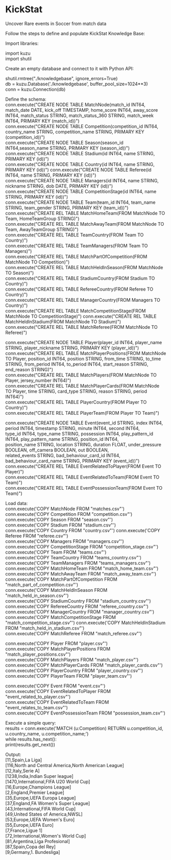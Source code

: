 # KickStat
Uncover Rare events in Soccer from match data

Follow the steps to define and populate KickStat Knowledge Base:

Import libraries:  

import kuzu  
import shutil 

Create an empty database and connect to it with Python API:  

shutil.rmtree("./knowledgebase", ignore_errors=True)  
db = kuzu.Database('./knowledgebase', buffer_pool_size=1024**3)  
conn = kuzu.Connection(db) 

Define the schema:  
conn.execute("CREATE NODE TABLE MatchNode(match_id INT64, match_date DATE, kick_off TIMESTAMP, home_score INT64, away_score INT64, match_status STRING, match_status_360 STRING, match_week INT64, PRIMARY KEY (match_id))")   
conn.execute("CREATE NODE TABLE Competition(competition_id INT64, country_name STRING, competition_name STRING, PRIMARY KEY (competition_id))")  
conn.execute("CREATE NODE TABLE Season(season_id INT64,season_name STRING, PRIMARY KEY (season_id))")  
conn.execute("CREATE NODE TABLE Stadium(id INT64, name STRING, PRIMARY KEY (id))")  
conn.execute("CREATE NODE TABLE Country(id INT64, name STRING, PRIMARY KEY (id))") 
conn.execute("CREATE NODE TABLE Referee(id INT64, name STRING, PRIMARY KEY (id))")  
conn.execute("CREATE NODE TABLE Managers(id INT64, name STRING, nickname STRING, dob DATE, PRIMARY KEY (id))")  
conn.execute("CREATE NODE TABLE CompetitionStage(id INT64, name STRING, PRIMARY KEY (id))")  
conn.execute("CREATE NODE TABLE Team(team_id INT64, team_name STRING, team_gender STRING, PRIMARY KEY (team_id))")  
conn.execute("CREATE REL TABLE MatchHomeTeam(FROM MatchNode TO Team, HomeTeamGroup STRING)")  
conn.execute("CREATE REL TABLE MatchAwayTeam(FROM MatchNode TO Team, AwayTeamGroup STRING)")  
conn.execute("CREATE REL TABLE TeamCountry(FROM Team TO Country)")  
conn.execute("CREATE REL TABLE TeamManagers(FROM Team TO Managers)")  
conn.execute("CREATE REL TABLE MatchPartOfCompetition(FROM MatchNode TO Competition)")  
conn.execute("CREATE REL TABLE MatchHeldInSeason(FROM MatchNode TO Season)")  
conn.execute("CREATE REL TABLE StadiumCountry(FROM Stadium TO Country)")   
conn.execute("CREATE REL TABLE RefereeCountry(FROM Referee TO Country)")  
conn.execute("CREATE REL TABLE ManagerCountry(FROM Managers TO Country)")  
conn.execute("CREATE REL TABLE MatchCompetitionStage(FROM MatchNode TO CompetitionStage)") 
conn.execute("CREATE REL TABLE MatchHeldInStadium(FROM MatchNode TO Stadium)")   
conn.execute("CREATE REL TABLE MatchReferee(FROM MatchNode TO Referee)")  

conn.execute("CREATE NODE TABLE Player(player_id INT64, player_name STRING, player_nickname STRING, PRIMARY KEY (player_id))")  
conn.execute("CREATE REL TABLE MatchPlayerPositions(FROM MatchNode TO Player, position_id INT64, position STRING, from_time STRING, to_time STRING, from_period INT64, to_period INT64, start_reason STRING, end_reason STRING)")  
conn.execute("CREATE REL TABLE MatchPlayers(FROM MatchNode TO Player, jersey_number INT64)")  
conn.execute("CREATE REL TABLE MatchPlayerCards(FROM MatchNode TO Player, time STRING, card_type STRING, reason STRING, period INT64)")  
conn.execute("CREATE REL TABLE PlayerCountry(FROM Player TO Country)")  
conn.execute("CREATE REL TABLE PlayerTeam(FROM Player TO Team)")  

conn.execute("CREATE NODE TABLE Event(event_id STRING, index INT64, period INT64, timestamp STRING, minute INT64, second INT64,\
type_id INT64, type_name STRING, possession INT64, play_pattern_id INT64, play_pattern_name STRING, position_id INT64, \
position_name STRING, location STRING, duration FLOAT, under_pressure BOOLEAN, off_camera BOOLEAN, out BOOLEAN, \
related_events STRING, bad_behaviour_card_id INT64, bad_behaviour_card_name STRING, PRIMARY KEY (event_id))")  
conn.execute("CREATE REL TABLE EventRelatedToPlayer(FROM Event TO Player)")  
conn.execute("CREATE REL TABLE EventRelatedToTeam(FROM Event TO Team)")  
conn.execute("CREATE REL TABLE EventPossessionTeam(FROM Event TO Team)")  

Load data:  
conn.execute('COPY MatchNode FROM "matches.csv"')   
conn.execute('COPY Competition FROM "competition.csv"')  
conn.execute('COPY Season FROM "season.csv"')  
conn.execute('COPY Stadium FROM "stadium.csv"')  
conn.execute('COPY Country FROM "country.csv"') 
conn.execute('COPY Referee FROM "referee.csv"')  
conn.execute('COPY Managers FROM "managers.csv"')  
conn.execute('COPY CompetitionStage FROM "competition_stage.csv"')   
conn.execute('COPY Team FROM "teams.csv"')  
conn.execute('COPY TeamCountry FROM "teams_country.csv"') 
conn.execute('COPY TeamManagers FROM "teams_managers.csv"') 
conn.execute('COPY MatchHomeTeam FROM "match_home_team.csv"') 
conn.execute('COPY MatchAwayTeam FROM "match_away_team.csv"')  
conn.execute('COPY MatchPartOfCompetition FROM "match_part_of_competition.csv"')   
conn.execute('COPY MatchHeldInSeason FROM "match_held_in_season.csv"')   
conn.execute('COPY StadiumCountry FROM "stadium_country.csv"')  
conn.execute('COPY RefereeCountry FROM "referee_country.csv"')  
conn.execute('COPY ManagerCountry FROM "manager_country.csv"')   
conn.execute('COPY MatchCompetitionStage FROM "match_competition_stage.csv"') 
conn.execute('COPY MatchHeldInStadium FROM "match_held_in_stadium.csv"')    
conn.execute('COPY MatchReferee FROM "match_referee.csv"')  

conn.execute('COPY Player FROM "player.csv"')  
conn.execute('COPY MatchPlayerPositions FROM "match_player_positions.csv"')  
conn.execute('COPY MatchPlayers FROM "match_player.csv"') 
conn.execute('COPY MatchPlayerCards FROM "match_player_cards.csv"')  
conn.execute('COPY PlayerCountry FROM "player_country.csv"')  
conn.execute('COPY PlayerTeam FROM "player_team.csv"')   

conn.execute('COPY Event FROM "event.csv"')  
conn.execute('COPY EventRelatedToPlayer FROM "event_related_to_player.csv"')  
conn.execute('COPY EventRelatedToTeam FROM "event_relates_to_team.csv"')  
conn.execute('COPY EventPossessionTeam FROM "possession_team.csv"') 

Execute a simple query:  
results = conn.execute('MATCH (u:Competition) RETURN u.competition_id, u.country_name, u.competition_name;')  
while results.has_next():  
    print(results.get_next())  

Output:  
[11,Spain,La Liga]  
[116,North and Central America,North American League]  
[12,Italy,Serie A]  
[1238,India,Indian Super league]  
[1470,International,FIFA U20 World Cup]  
[16,Europe,Champions League]  
[2,England,Premier League]  
[35,Europe,UEFA Europa League]  
[37,England,FA Women's Super League]  
[43,International,FIFA World Cup]  
[49,United States of America,NWSL]  
[53,Europe,UEFA Women's Euro]  
[55,Europe,UEFA Euro]  
[7,France,Ligue 1]  
[72,International,Women's World Cup]  
[81,Argentina,Liga Profesional]  
[87,Spain,Copa del Rey]  
[9,Germany,1. Bundesliga]  
      

